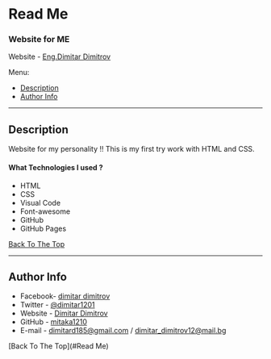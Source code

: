 # Read Me

### Website for ME

Website - [Eng.Dimitar Dimitrov](https://mitaka1210.github.io/My-Portfolio/)

Menu:

- [Description](#description)
- [Author Info](#author-info)

---

## Description

Website for my personality !! This is my first try work with HTML and CSS.

#### What Technologies  I used ?

- HTML
- CSS
- Visual Code
- Font-awesome
- GitHub
- GitHub Pages

[Back To The Top](#read-me-template)



---



## Author Info

- Facebook- [dimitar dimitrov](https://www.facebook.com/mitaka1210)
- Twitter - [@dimitar1201](https://twitter.com/dimitar1201)
- Website - [Dimitar Dimitrov](https://mitaka1210.github.io/My-Portfolio/)
- GitHub - [mitaka1210](https://github.com/mitaka1210?tab=repositories)
- E-mail - dimitard185@gmail.com / dimitar_dimitrov12@mail.bg

[Back To The Top](#Read Me)

